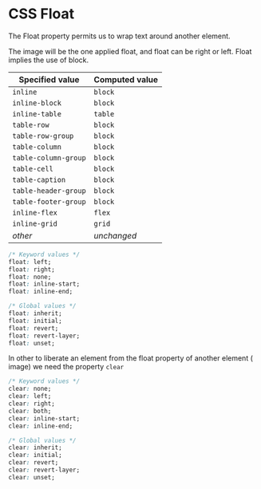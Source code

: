 # CSS Float
The Float property permits us to wrap text around another element.

The image will be the one applied float, and float can be right or left. Float implies the use of block.

|Specified value|Computed value|
|---|---|
|`inline`|`block`|
|`inline-block`|`block`|
|`inline-table`|`table`|
|`table-row`|`block`|
|`table-row-group`|`block`|
|`table-column`|`block`|
|`table-column-group`|`block`|
|`table-cell`|`block`|
|`table-caption`|`block`|
|`table-header-group`|`block`|
|`table-footer-group`|`block`|
|`inline-flex`|`flex`|
|`inline-grid`|`grid`|
|_other_|_unchanged_|

```css
/* Keyword values */
float: left;
float: right;
float: none;
float: inline-start;
float: inline-end;

/* Global values */
float: inherit;
float: initial;
float: revert;
float: revert-layer;
float: unset;

```

In other to liberate an element from the float property of another element ( image) we need the property `clear` 

```css
/* Keyword values */
clear: none;
clear: left;
clear: right;
clear: both;
clear: inline-start;
clear: inline-end;

/* Global values */
clear: inherit;
clear: initial;
clear: revert;
clear: revert-layer;
clear: unset;

```